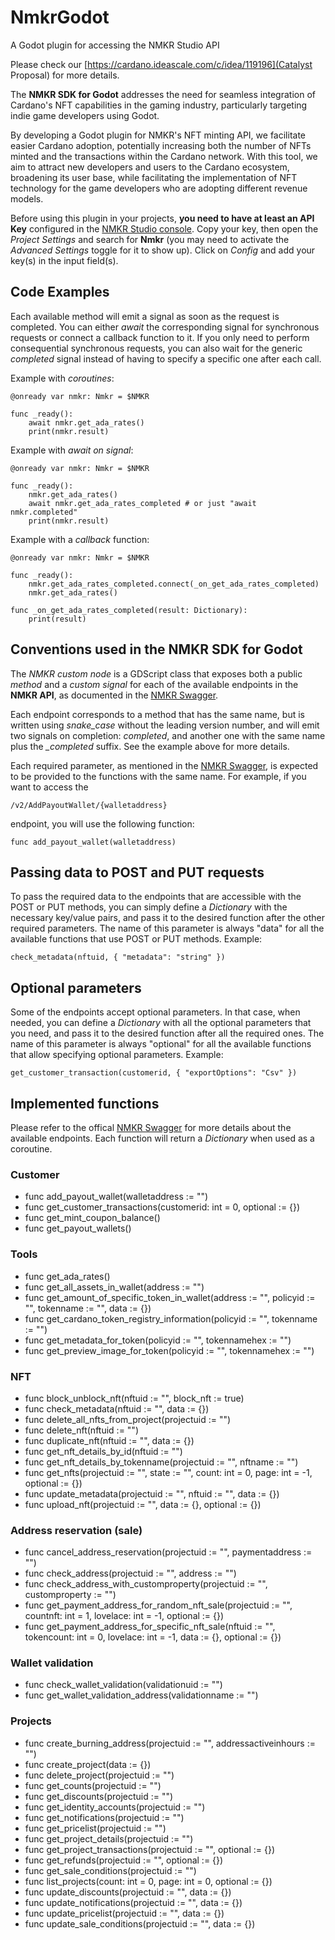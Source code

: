 # NmkrGodot
A Godot plugin for accessing the NMKR Studio API


Please check our [https://cardano.ideascale.com/c/idea/119196](Catalyst Proposal) for more details.


The **NMKR SDK for Godot** addresses the need for seamless integration of Cardano's NFT
capabilities in the gaming industry, particularly targeting indie game developers using Godot.

By developing a Godot plugin for NMKR's NFT minting API, we facilitate easier Cardano adoption,
potentially increasing both the number of NFTs minted and the transactions within the Cardano
network. With this tool, we aim to attract new developers and users to the Cardano ecosystem,
broadening its user base, while facilitating the implementation of NFT technology for the game
developers who are adopting different revenue models.

Before using this plugin in your projects, **you need to have at least an API Key** configured
in the [NMKR Studio console](https://studio.nmkr.io/apikeys). Copy your key, then open
the *Project Settings* and search for **Nmkr** (you may need to activate the
*Advanced Settings* toggle for it to show up). Click on *Config* and add your key(s)
in the input field(s).

## Code Examples
Each available method will emit a signal as soon as the request is completed. You can either
*await* the corresponding signal for synchronous requests or connect a callback function
to it. If you only need to perform consequential synchronous requests, you can also wait for the
generic *completed* signal instead of having to specify a specific one after each call.

Example with *coroutines*:

```
@onready var nmkr: Nmkr = $NMKR

func _ready():
	await nmkr.get_ada_rates()
	print(nmkr.result)
```

Example with *await on signal*:

```
@onready var nmkr: Nmkr = $NMKR

func _ready():
	nmkr.get_ada_rates()
	await nmkr.get_ada_rates_completed # or just "await nmkr.completed"
	print(nmkr.result)
```

Example with a *callback* function:

```
@onready var nmkr: Nmkr = $NMKR

func _ready():
	nmkr.get_ada_rates_completed.connect(_on_get_ada_rates_completed)
	nmkr.get_ada_rates()

func _on_get_ada_rates_completed(result: Dictionary):
	print(result)
```


## Conventions used in the NMKR SDK for Godot
The *NMKR custom node* is a GDScript class that exposes both a public *method* and a
*custom signal* for each of the available endpoints in the **NMKR API**, as documented
in the [NMKR Swagger](https://studio-api.nmkr.io/swagger/index.html).

Each endpoint corresponds to a method that has the same name, but is written using
*snake_case* without the leading version number, and will emit two signals on completion:
*completed*, and another one with the same name plus the *_completed* suffix. See the
example above for more details.

Each required parameter, as mentioned in the
[NMKR Swagger](https://studio-api.nmkr.io/swagger/index.html), is expected to be provided
to the functions with the same name. For example, if you want to access the

```
/v2/AddPayoutWallet/{walletaddress}
```
endpoint, you will use the following function:

```
func add_payout_wallet(walletaddress)
```


## Passing data to POST and PUT requests
To pass the required data to the endpoints that are accessible with the POST or PUT methods, you
can simply define a *Dictionary* with the necessary key/value pairs, and pass it to the
desired function after the other required parameters. The name of this parameter is always
"data" for all the available functions that use POST or PUT methods. Example:

```
check_metadata(nftuid, { "metadata": "string" })
```


## Optional parameters
Some of the endpoints accept optional parameters. In that case, when needed, you can define a
*Dictionary* with all the optional parameters that you need, and pass it to the desired
function after all the required ones. The name of this parameter is always "optional" for all the
available functions that allow specifying optional parameters. Example:

```
get_customer_transaction(customerid, { "exportOptions": "Csv" })
```



## Implemented functions
Please refer to the offical [NMKR Swagger](https://studio-api.nmkr.io/swagger/index.html) for more
details about the available endpoints.
Each function will return a *Dictionary* when used as a coroutine.

### Customer
- func add_payout_wallet(walletaddress := "")
- func get_customer_transactions(customerid: int = 0, optional := {})
- func get_mint_coupon_balance()
- func get_payout_wallets()

### Tools
- func get_ada_rates()
- func get_all_assets_in_wallet(address := "")
- func get_amount_of_specific_token_in_wallet(address := "", policyid := "", tokenname := "", data := {})
- func get_cardano_token_registry_information(policyid := "", tokenname := "")
- func get_metadata_for_token(policyid := "", tokennamehex := "")
- func get_preview_image_for_token(policyid := "", tokennamehex := "")

### NFT
- func block_unblock_nft(nftuid := "", block_nft := true)
- func check_metadata(nftuid := "", data := {})
- func delete_all_nfts_from_project(projectuid := "")
- func delete_nft(nftuid := "")
- func duplicate_nft(nftuid := "", data := {})
- func get_nft_details_by_id(nftuid := "")
- func get_nft_details_by_tokenname(projectuid := "", nftname := "")
- func get_nfts(projectuid := "", state := "", count: int = 0, page: int = -1, optional := {})
- func update_metadata(projectuid := "", nftuid := "", data := {})
- func upload_nft(projectuid := "", data := {}, optional := {})

### Address reservation (sale)
- func cancel_address_reservation(projectuid := "", paymentaddress := "")
- func check_address(projectuid := "", address := "")
- func check_address_with_customproperty(projectuid := "", customproperty := "")
- func get_payment_address_for_random_nft_sale(projectuid := "", countnft: int = 1, lovelace: int = -1, optional := {})
- func get_payment_address_for_specific_nft_sale(nftuid := "", tokencount: int = 0, lovelace: int = -1, data := {}, optional := {})

### Wallet validation
- func check_wallet_validation(validationuid := "")
- func get_wallet_validation_address(validationname := "")

### Projects
- func create_burning_address(projectuid := "", addressactiveinhours := "")
- func create_project(data := {})
- func delete_project(projectuid := "")
- func get_counts(projectuid := "")
- func get_discounts(projectuid := "")
- func get_identity_accounts(projectuid := "")
- func get_notifications(projectuid := "")
- func get_pricelist(projectuid := "")
- func get_project_details(projectuid := "")
- func get_project_transactions(projectuid := "", optional := {})
- func get_refunds(projectuid := "", optional := {})
- func get_sale_conditions(projectuid := "")
- func list_projects(count: int = 0, page: int = 0, optional := {})
- func update_discounts(projectuid := "", data := {})
- func update_notifications(projectuid := "", data := {})
- func update_pricelist(projectuid := "", data := {})
- func update_sale_conditions(projectuid := "", data := {})

